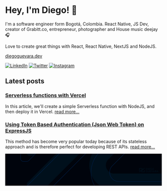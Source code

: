 
# Hey, I'm Diego! 👋

I'm a software engineer form Bogotá, Colombia. React Native, JS Dev, creator of Grabitt.co, entrepreneur, photographer and House music deejay 🎧

Love to create great things with React, React Native, NextJS and NodeJS.

[diegoguevara.dev](https://diegoguevara.dev)

<a href="https://www.linkedin.com/in/diegoguevara/" target="_blank"><img src="https://img.shields.io/badge/LinkedIn-%230077B5.svg?&style=flat-square&logo=linkedin&logoColor=white" alt="LinkedIn"></a>
<a href="https://twitter.com/diegoguevaraco" target="_blank"><img src="https://img.shields.io/badge/-Twitter-1da1f2?style=flat-square&labelColor=1da1f2&logo=twitter&logoColor=white" alt="Twitter"></a>
<a href="https://www.instagram.com/diegoguevara/" target="_blank"><img src="https://img.shields.io/badge/Instagram-%23E4405F.svg?&style=flat-square&logo=instagram&logoColor=white" alt="Instagram"></a>

## Latest posts

### [Serverless functions with Vercel](https://dev.to/diegoguevara/serverless-functions-with-vercel-287n)
In this article, we'll create a simple Serverless function with NodeJS, and then deploy it in Vercel. [read more...](https://dev.to/diegoguevara/serverless-functions-with-vercel-287n)

### [Using Token Based Authentication (Json Web Token) on ExpressJS](https://medium.com/@diegoguevaraco/usando-token-based-authentication-json-web-token-en-expressjs-ba3dab7bc13c)
This method has become very popular today because of its stateless approach and is therefore perfect for developing REST APIs. [read more...](https://medium.com/@diegoguevaraco/usando-token-based-authentication-json-web-token-en-expressjs-ba3dab7bc13c)


![Diego Guevara](https://raw.githubusercontent.com/diegoguevara/diegoguevara/master/cover.png)

<!--
**diegoguevara/diegoguevara** is a ✨ _special_ ✨ repository because its `README.md` (this file) appears on your GitHub profile.

Here are some ideas to get you started:

- 🔭 I’m currently working on ...
- 🌱 I’m currently learning ...
- 👯 I’m looking to collaborate on ...
- 🤔 I’m looking for help with ...
- 💬 Ask me about ...
- 📫 How to reach me: ...
- 😄 Pronouns: ...
- ⚡ Fun fact: ...
-->
